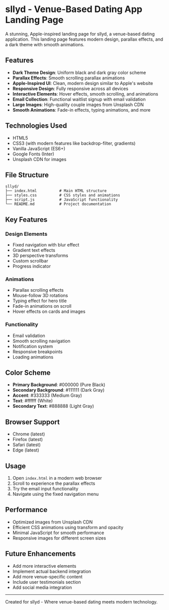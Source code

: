 # sllyd - Venue-Based Dating App Landing Page


A stunning, Apple-inspired landing page for sllyd, a venue-based dating application. This landing page features modern design, parallax effects, and a dark theme with smooth animations.

## Features

- **Dark Theme Design**: Uniform black and dark gray color scheme
- **Parallax Effects**: Smooth scrolling parallax animations
- **Apple-Inspired UI**: Clean, modern design similar to Apple's website
- **Responsive Design**: Fully responsive across all devices
- **Interactive Elements**: Hover effects, smooth scrolling, and animations
- **Email Collection**: Functional waitlist signup with email validation
- **Large Images**: High-quality couple images from Unsplash CDN
- **Smooth Animations**: Fade-in effects, typing animations, and more

## Technologies Used

- HTML5
- CSS3 (with modern features like backdrop-filter, gradients)
- Vanilla JavaScript (ES6+)
- Google Fonts (Inter)
- Unsplash CDN for images

## File Structure

```
sllyd/
├── index.html          # Main HTML structure
├── styles.css          # CSS styles and animations
├── script.js           # JavaScript functionality
└── README.md           # Project documentation
```

## Key Features

### Design Elements
- Fixed navigation with blur effect
- Gradient text effects
- 3D perspective transforms
- Custom scrollbar
- Progress indicator

### Animations
- Parallax scrolling effects
- Mouse-follow 3D rotations
- Typing effect for hero title
- Fade-in animations on scroll
- Hover effects on cards and images

### Functionality
- Email validation
- Smooth scrolling navigation
- Notification system
- Responsive breakpoints
- Loading animations

## Color Scheme

- **Primary Background**: #000000 (Pure Black)
- **Secondary Background**: #111111 (Dark Gray)
- **Accent**: #333333 (Medium Gray)
- **Text**: #ffffff (White)
- **Secondary Text**: #888888 (Light Gray)

## Browser Support

- Chrome (latest)
- Firefox (latest)
- Safari (latest)
- Edge (latest)

## Usage

1. Open `index.html` in a modern web browser
2. Scroll to experience the parallax effects
3. Try the email input functionality
4. Navigate using the fixed navigation menu

## Performance

- Optimized images from Unsplash CDN
- Efficient CSS animations using transform and opacity
- Minimal JavaScript for smooth performance
- Responsive images for different screen sizes

## Future Enhancements

- Add more interactive elements
- Implement actual backend integration
- Add more venue-specific content
- Include user testimonials section
- Add social media integration

---

Created for sllyd - Where venue-based dating meets modern technology.
